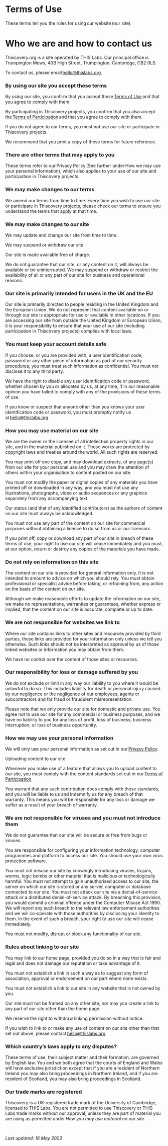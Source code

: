 # Terms of Use 

These terms tell you the rules for using our website (our site). 

# Who we are and how to contact us 

Thiscovery.org is a site operated by THIS Labs. Our principal office is Trumpington Mews, 40B High Street, Trumpington, Cambridge, CB2 9LS. 

To contact us, please email [hello@thislabs.org](mailto:hello@thislabs.org). 

### By using our site you accept these terms 

By using our site, you confirm that you accept these [Terms of Use](#use) and that you agree to comply with them. 

By participating in Thiscovery projects, you confirm that you also accept the [Terms of Participation](#participation) and that you agree to comply with them. 

If you do not agree to our terms, you must not use our site or participate in Thiscovery projects. 

We recommend that you print a copy of these terms for future reference. 

### There are other terms that may apply to you 

These terms refer to our Privacy Policy (See further under How we may use your personal information), which also applies to your use of our site and participation in Thiscovery projects. 

### We may make changes to our terms 

We amend our terms from time to time. Every time you wish to use our site or participate in Thiscovery projects, please check our terms to ensure you understand the terms that apply at that time. 

### We may make changes to our site 

We may update and change our site from time to time. 

We may suspend or withdraw our site 

Our site is made available free of charge. 

We do not guarantee that our site, or any content on it, will always be available or be uninterrupted. We may suspend or withdraw or restrict the availability of all or any part of our site for business and operational reasons. 

### Our site is primarily intended for users in the UK and the EU 

Our site is primarily directed to people residing in the United Kingdom and the European Union. We do not represent that content available on or through our site is appropriate for use or available in other locations. If you are accessing our site from outside the United Kingdom or European Union, it is your responsibility to ensure that your use of our site (including participation in Thiscovery projects) complies with local laws. 

### You must keep your account details safe 

If you choose, or you are provided with, a user identification code, password or any other piece of information as part of our security procedures, you must treat such information as confidential. You must not disclose it to any third party. 

We have the right to disable any user identification code or password, whether chosen by you or allocated by us, at any time, if in our reasonable opinion you have failed to comply with any of the provisions of these terms of use. 

If you know or suspect that anyone other than you knows your user identification code or password, you must promptly notify us at hello@thislabs.org. 

### How you may use material on our site 

We are the owner or the licensee of all intellectual property rights in our site, and in the material published on it. Those works are protected by copyright laws and treaties around the world. All such rights are reserved. 

You may print off one copy, and may download extracts, of any page(s) from our site for your personal use and you may draw the attention of others within your organisation to content posted on our site. 

You must not modify the paper or digital copies of any materials you have printed off or downloaded in any way, and you must not use any illustrations, photographs, video or audio sequences or any graphics separately from any accompanying text. 

Our status (and that of any identified contributors) as the authors of content on our site must always be acknowledged. 

You must not use any part of the content on our site for commercial purposes without obtaining a licence to do so from us or our licensors. 

If you print off, copy or download any part of our site in breach of these terms of use, your right to use our site will cease immediately and you must, at our option, return or destroy any copies of the materials you have made. 

### Do not rely on information on this site 

The content on our site is provided for general information only. It is not intended to amount to advice on which you should rely. You must obtain professional or specialist advice before taking, or refraining from, any action on the basis of the content on our site. 

Although we make reasonable efforts to update the information on our site, we make no representations, warranties or guarantees, whether express or implied, that the content on our site is accurate, complete or up to date. 

### We are not responsible for websites we link to 

Where our site contains links to other sites and resources provided by third parties, these links are provided for your information only unless we tell you otherwise. Such links should not be interpreted as approval by us of those linked websites or information you may obtain from them. 

We have no control over the content of those sites or resources. 

### Our responsibility for loss or damage suffered by you 

We do not exclude or limit in any way our liability to you where it would be unlawful to do so. This includes liability for death or personal injury caused by our negligence or the negligence of our employees, agents or subcontractors and for fraud or fraudulent misrepresentation. 

Please note that we only provide our site for domestic and private use. You agree not to use our site for any commercial or business purposes, and we have no liability to you for any loss of profit, loss of business, business interruption, or loss of business opportunity. 

### How we may use your personal information 

We will only use your personal information as set out in our [Privacy Policy](#privacy-policy). 

Uploading content to our site 

Whenever you make use of a feature that allows you to upload content to our site, you must comply with the content standards set out in our [Terms of Participation](#participation). 

You warrant that any such contribution does comply with those standards, and you will be liable to us and indemnify us for any breach of that warranty. This means you will be responsible for any loss or damage we suffer as a result of your breach of warranty. 

### We are not responsible for viruses and you must not introduce them 

We do not guarantee that our site will be secure or free from bugs or viruses. 

You are responsible for configuring your information technology, computer programmes and platform to access our site. You should use your own virus protection software. 

You must not misuse our site by knowingly introducing viruses, trojans, worms, logic bombs or other material that is malicious or technologically harmful. You must not attempt to gain unauthorised access to our site, the server on which our site is stored or any server, computer or database connected to our site. You must not attack our site via a denial-of-service attack or a distributed denial-of-service attack. By breaching this provision, you would commit a criminal offence under the Computer Misuse Act 1990. We will report any such breach to the relevant law enforcement authorities and we will co-operate with those authorities by disclosing your identity to them. In the event of such a breach, your right to use our site will cease immediately. 

You must not modify, disrupt or block any functionality of our site. 

### Rules about linking to our site 

You may link to our home page, provided you do so in a way that is fair and legal and does not damage our reputation or take advantage of it. 

You must not establish a link in such a way as to suggest any form of association, approval or endorsement on our part where none exists. 

You must not establish a link to our site in any website that is not owned by you. 

Our site must not be framed on any other site, nor may you create a link to any part of our site other than the home page. 

We reserve the right to withdraw linking permission without notice. 

If you wish to link to or make any use of content on our site other than that set out above, please contact hello@thislabs.org. 

### Which country’s laws apply to any disputes? 

These terms of use, their subject matter and their formation, are governed by English law. You and we both agree that the courts of England and Wales will have exclusive jurisdiction except that if you are a resident of Northern Ireland you may also bring proceedings in Northern Ireland, and if you are resident of Scotland, you may also bring proceedings in Scotland. 

### Our trade marks are registered 

Thiscovery is a UK-registered trade mark of the University of Cambridge, licensed to THIS Labs. You are not permitted to use Thiscovery or THIS Labs trade marks without our approval, unless they are part of material you are using as permitted under _How you may use material on our site_. 

  

_Last updated: 16 May 2023_ 
